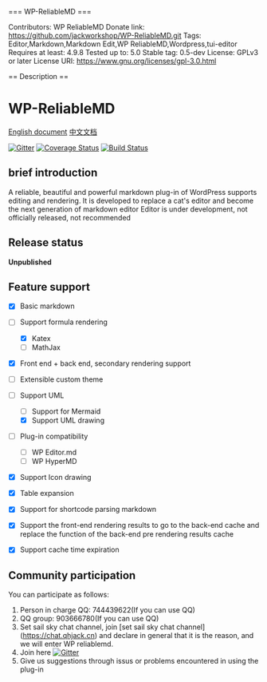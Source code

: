 === WP-ReliableMD ===

Contributors: WP ReliableMD
Donate link: https://github.com/jackworkshop/WP-ReliableMD.git
Tags: Editor,Markdown,Markdown Edit,WP ReliableMD,Wordpress,tui-editor
Requires at least: 4.9.8
Tested up to: 5.0
Stable tag: 0.5-dev
License: GPLv3 or later
License URI: https://www.gnu.org/licenses/gpl-3.0.html

== Description ==

# WP-ReliableMD

[English document](README.md) [中文文档](README_zh_CN.md)

[![Gitter](https://badges.gitter.im/WP-ReliableMD/community.svg)](https://gitter.im/WP-ReliableMD/community?utm_source=badge&utm_medium=badge&utm_campaign=pr-badge) [![Coverage Status](https://coveralls.io/repos/github/jackworkshop/WP-ReliableMD/badge.svg?branch=master)](https://coveralls.io/github/jackworkshop/WP-ReliableMD?branch=master) [![Build Status](https://travis-ci.org/jackworkshop/WP-ReliableMD.svg?branch=master)](https://travis-ci.org/jackworkshop/WP-ReliableMD)

## brief introduction

A reliable, beautiful and powerful markdown plug-in of WordPress supports editing and rendering. It is developed to replace a cat's editor and become the next generation of markdown editor
Editor is under development, not officially released, not recommended



## Release status

**Unpublished**

## Feature support

- [x] Basic markdown
- [ ] Support formula rendering
  - [x] Katex
  - [ ] MathJax
- [x] Front end + back end, secondary rendering support
- [ ] Extensible custom theme
- [ ] Support UML
  - [ ] Support for Mermaid
  - [x] Support UML drawing
- [ ] Plug-in compatibility
  - [ ] WP Editor.md
  - [ ] WP HyperMD
- [x] Support Icon drawing
- [x] Table expansion
- [x] Support for shortcode parsing markdown
- [x] Support the front-end rendering results to go to the back-end cache and replace the function of the back-end pre rendering results cache
- [x] Support cache time expiration


## Community participation

You can participate as follows:
1. Person in charge QQ: 744439622(If you can use QQ)
2. QQ group: 903666780(If you can use QQ)
3. Set sail sky chat channel, join [set sail sky chat channel] (https://chat.qhjack.cn) and declare in general that it is the reason, and we will enter WP reliablemd.
4. Join here [![Gitter](https://badges.gitter.im/WP-ReliableMD/community.svg)](https://gitter.im/WP-ReliableMD/community?utm_source=badge&utm_medium=badge&utm_campaign=pr-badge)
5. Give us suggestions through issus or problems encountered in using the plug-in
